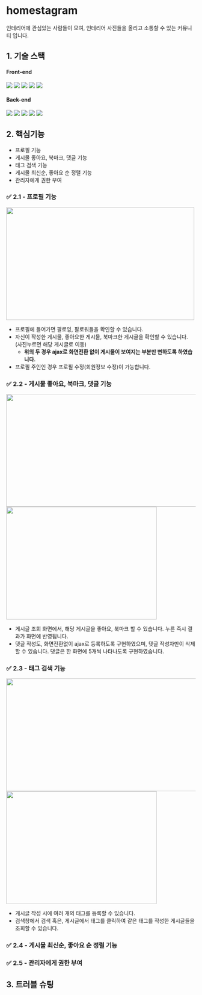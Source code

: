 # homestagram
인테리어에 관심있는 사람들이 모여, 인테리어 사진들을 올리고 소통할 수 있는 커뮤니티 입니다.

## 1. 기술 스택
#### Front-end
<img src="https://img.shields.io/badge/Bootstrap-7952B3?style=flat-square&logo=Bootstrap&logoColor=white"/> <img src="https://img.shields.io/badge/HTML5-E34F26?style=flat-square&logo=HTML5&logoColor=white"/> <img src="https://img.shields.io/badge/CSS3-1572B6?style=flat-square&logo=CSS3&logoColor=white"/> <img src="https://img.shields.io/badge/Javascript-F7DF1E?style=flat-square&logo=Javascript&logoColor=white"/> <img src="https://img.shields.io/badge/Jquery-0769AD?style=flat-square&logo=Jquery&logoColor=white"/>
#### Back-end
<img src="https://img.shields.io/badge/JAVA-007396?style=flat-square&logo=JAVA&logoColor=white"/> <img src="https://img.shields.io/badge/Spring Boot-6DB33F?style=flat-square&logo=Spring Boot&logoColor=white"/> <img src="https://img.shields.io/badge/Spring Security-6DB33F?style=flat-square&logo=Spring Security&logoColor=white"/> <img src="https://img.shields.io/badge/Spring Data JPA-6DB33F?style=flat-square&logo=Spring&logoColor=white"/> <img src="https://img.shields.io/badge/PostgreSQL-4169E1?style=flat-square&logo=PostgreSQL=white"/>

## 2. 핵심기능
- 프로필 기능
- 게시물 좋아요, 북마크, 댓글 기능
- 태그 검색 기능
- 게시물 최신순, 좋아요 순 정렬 기능
- 관리자에게 권한 부여

### ✅ 2.1 - 프로필 기능
<img src="https://user-images.githubusercontent.com/73224388/161745220-a3c8e48b-ee7f-41e7-8025-b454c7391858.gif" width="500" height="300">

- 프로필에 들어가면 팔로잉, 팔로워들을 확인할 수 있습니다.
- 자신이 작성한 게시물, 좋아요한 게시물, 북마크한 게시글을 확인할 수 있습니다. (사진누르면 해당 게시글로 이동)
  - **위의 두 경우 ajax로 화면전환 없이 게시물이 보여지는 부분만 변하도록 하였습니다.**
- 프로필 주인인 경우 프로필 수정(회원정보 수정)이 가능합니다.

### ✅ 2.2 - 게시물 좋아요, 북마크, 댓글 기능
<img src="https://user-images.githubusercontent.com/73224388/161750626-5f30fcb1-dc50-47f8-b204-cefdbe648bd3.gif" width="600" height="300"> <img src="https://user-images.githubusercontent.com/73224388/161751016-043433f2-ec8d-4c97-813d-53176e6b593b.gif" width="400" height="300">

- 게시글 조회 화면에서, 해당 게시글을 좋아요, 북마크 할 수 있습니다. 누른 즉시 결과가 화면에 반영됩니다. 
- 댓글 작성도, 화면전환없이 ajax로 등록하도록 구현하였으며, 댓글 작성자만이 삭제할 수 있습니다. 댓글은 한 화면에 5개씩 나타나도록 구현하였습니다.


### ✅ 2.3 - 태그 검색 기능 
<img src="https://user-images.githubusercontent.com/73224388/161753594-357791c2-cbdb-4442-a754-10923ab660ed.gif" width="600" height="300" > <img src="https://user-images.githubusercontent.com/73224388/161754434-7348dca7-bca4-4808-9666-12c412e7b647.gif" width="400" height="300">

- 게시글 작성 시에 여러 개의 태그를 등록할 수 있습니다. 
- 검색창에서 검색 혹은, 게시글에서 태그를 클릭하여 같은 태그를 작성한 게시글들을 조회할 수 있습니다.

### ✅ 2.4 - 게시물 최신순, 좋아요 순 정렬 기능

### ✅ 2.5 - 관리자에게 권한 부여

## 3. 트러블 슈팅
